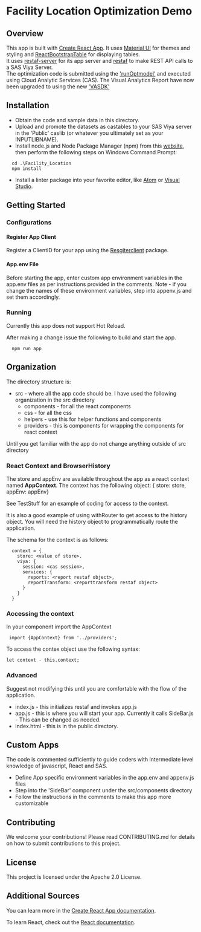 # Facility Location Optimization Demo

## Overview

This app is built with [Create React App](https://github.com/facebook/create-react-app "Create React App"). It uses [Material UI](https://material-ui.com/ "Material UI") for themes and styling and [ReactBootstrapTable](http://allenfang.github.io/react-bootstrap-table/index.html "ReactBootstrapTable") for displaying tables.<br>
It uses [restaf-server](https://www.npmjs.com/package/@sassoftware/restaf-server "restaf-server") for its app server and [restaf](https://www.npmjs.com/package/@sassoftware/restaf "restaf") to make REST API calls to a SAS Viya Server. <br>
The optimization code is submitted using the ['runOptmodel'](https://go.documentation.sas.com/?docsetId=casactmopt&docsetTarget=casactmopt_optimization_details03.htm&docsetVersion=8.3&locale=en "runOptmodel") and executed using Cloud Analytic Services (CAS).
The Visual Analytics Report have now been upgraded to using the new ['VASDK'](https://communities.sas.com/t5/SAS-Communities-Library/Embedded-Insights-with-SAS-Visual-Analytics-SDK/ta-p/581481)

## Installation
- Obtain the code and sample data in this directory.
- Upload and promote the datasets as castables to your SAS Viya server in the 'Public' caslib (or whatever you ultimately set as your INPUTLIBNAME).
- Install node.js and Node Package Manager (npm) from this [website](https://www.npmjs.com/ "Download node.js and npm"), then perform the following steps on Windows Command Prompt:

```
  cd .\Facility_Location
  npm install
```
- Install a linter package into your favorite editor, like [Atom](https://atom.io/ "Download Atom") or [Visual Studio](https://visualstudio.microsoft.com/downloads/ "Download Visual Studio").

## Getting Started

### Configurations

#### Register App Client
Register a ClientID for your app using the [Resgiterclient](https://github.com/sassoftware/restaf/wiki/Managing-clientids/ "Register Client") package.

#### App.env File
Before starting the app, enter custom app environment variables in the app.env files as per instructions provided in the comments.
Note - if you change the names of these environment variables, step into appenv.js and set them accordingly.

### Running
Currently this app does not support Hot Reload.

After making a change issue the following to build and start the app.
```
  npm run app
```

## Organization

The directory structure is:
- src - where all the app code should be. I have used the following organization in the src directory
  - components - for all the react components
  - css - for all the css
  - helpers - use this for helper functions and components
  - providers - this is components for wrapping the components for react context

Until you get familiar with the app do not change anything outside of src directory

### React Context and BrowserHistory

The store and appEnv are available throughout the app as a react context named **AppContext**. The context has the following object:
  { store: store, appEnv: appEnv}

See TestStuff for an example of coding for access to the context.

It is also a good example of using withRouter to get access to the history object. You will need the history object to programmatically route the application.

The schema for the context is as follows:
```
  context = {
    store: <value of store>.
    viya: {
      session: <cas session>,
      services: {
        reports: <report restaf object>,
        reportTransform: <reporttransform restaf object>
      }
    }
  }
```

### Accessing the context

In your component import the AppContext
```
 import {AppContext} from '../providers';
 ```

 To access the contex object use the following syntax:

 ```
 let context - this.context;
 ```

### Advanced

Suggest not modifying this until you are comfortable with the flow of the application.

- index.js - this initializes restaf and invokes app.js
- app.js - this is where you will start your app. Currently it calls SideBar.js - This can be changed as needed.
- index.html - this is in the public directory.


## Custom Apps
The code is commented sufficiently to guide coders with intermediate level knowledge of javascript, React and SAS.
- Define App specific environment variables in the app.env and appenv.js files
- Step into the 'SideBar' component under the src/components directory
- Follow the instructions in the comments to make this app more customizable

## Contributing
We welcome your contributions! Please read CONTRIBUTING.md for details on how to submit contributions to this project.

## License
This project is licensed under the Apache 2.0 License.

## Additional Sources
You can learn more in the [Create React App documentation](https://facebook.github.io/create-react-app/docs/getting-started "create-react-app").

To learn React, check out the [React documentation](https://reactjs.org/ "Learn React").
